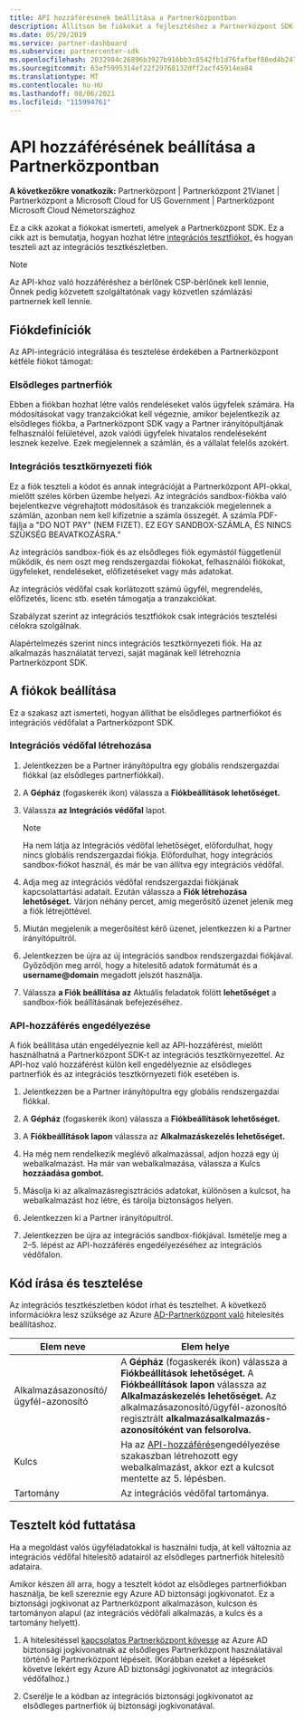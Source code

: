 ```yaml
---
title: API hozzáférésének beállítása a Partnerközpontban
description: Állítson be fiókokat a fejlesztéshez a Partnerközpont SDK és tesztelje az integrációs tesztkészletben.
ms.date: 05/29/2019
ms.service: partner-dashboard
ms.subservice: partnercenter-sdk
ms.openlocfilehash: 2032984c26896b3927b916bb3c8542fb1d76fafbef88ed4b24795987616bbddf
ms.sourcegitcommit: 63ef5995314ef22f29768132dff2acf45914ea84
ms.translationtype: MT
ms.contentlocale: hu-HU
ms.lasthandoff: 08/06/2021
ms.locfileid: "115994761"
---
```

# <a name="set-up-api-access-in-partner-center"></a>API hozzáférésének beállítása a Partnerközpontban

**A következőkre vonatkozik:** Partnerközpont | Partnerközpont 21Vianet | Partnerközpont a Microsoft Cloud for US Government | Partnerközpont Microsoft Cloud Németországhoz

Ez a cikk azokat a fiókokat ismerteti, amelyek a Partnerközpont SDK. Ez a cikk azt is bemutatja, hogyan hozhat létre [integrációs tesztfiókot,](#integration-sandbox-account) és hogyan teszteli azt az integrációs tesztkészletben.

>[!NOTE]
>Az API-khoz való hozzáféréshez a bérlőnek CSP-bérlőnek kell lennie, Önnek pedig közvetett szolgáltatónak vagy közvetlen számlázási partnernek kell lennie.

## <a name="account-definitions"></a>Fiókdefiníciók

Az API-integráció integrálása és tesztelése érdekében a Partnerközpont kétféle fiókot támogat:

### <a name="primary-partner-account"></a>Elsődleges partnerfiók

Ebben a fiókban hozhat létre valós rendeléseket valós ügyfelek számára. Ha módosításokat vagy tranzakciókat kell végeznie, amikor bejelentkezik az elsődleges fiókba, a Partnerközpont SDK vagy a Partner irányítópultjának felhasználói felületével, azok valódi ügyfelek hivatalos rendeléseként lesznek kezelve. Ezek megjelennek a számlán, és a vállalat felelős azokért.

### <a name="integration-sandbox-account"></a>Integrációs tesztkörnyezeti fiók

Ez a fiók teszteli a kódot és annak integrációját a Partnerközpont API-okkal, mielőtt széles körben üzembe helyezi. Az integrációs sandbox-fiókba való bejelentkezve végrehajtott módosítások és tranzakciók megjelennek a számlán, azonban nem kell kifizetnie a számla összegét. A számla PDF-fájlja a "DO NOT PAY" (NEM FIZET). EZ EGY SANDBOX-SZÁMLA, ÉS NINCS SZÜKSÉG BEAVATKOZÁSRA."

Az integrációs sandbox-fiók és az elsődleges fiók egymástól függetlenül működik, és nem oszt meg rendszergazdai fiókokat, felhasználói fiókokat, ügyfeleket, rendeléseket, előfizetéseket vagy más adatokat.

Az integrációs védőfal csak korlátozott számú ügyfél, megrendelés, előfizetés, licenc stb. esetén támogatja a tranzakciókat.

Szabályzat szerint az integrációs tesztfiókok csak integrációs tesztelési célokra szolgálnak.

Alapértelmezés szerint nincs integrációs tesztkörnyezeti fiók. Ha az alkalmazás használatát tervezi, saját magának kell létrehoznia Partnerközpont SDK.

## <a name="set-up-your-accounts"></a>A fiókok beállítása

Ez a szakasz azt ismerteti, hogyan állíthat be elsődleges partnerfiókot és integrációs védőfalat a Partnerközpont SDK.

### <a name="create-an-integration-sandbox"></a>Integrációs védőfal létrehozása

1. Jelentkezzen be a Partner irányítópultra egy globális rendszergazdai fiókkal (az elsődleges partnerfiókkal).

2. A **Gépház** (fogaskerék ikon) válassza a **Fiókbeállítások lehetőséget.**

3. Válassza **az Integrációs védőfal** lapot.

    >[!NOTE]
    >Ha nem látja az Integrációs védőfal lehetőséget, előfordulhat, hogy nincs globális rendszergazdai fiókja. Előfordulhat, hogy integrációs sandbox-fiókot használ, és már be van állítva egy integrációs védőfal.

4. Adja meg az integrációs védőfal rendszergazdai fiókjának kapcsolattartási adatait. Ezután válassza a **Fiók létrehozása lehetőséget.** Várjon néhány percet, amíg megerősítő üzenet jelenik meg a fiók létrejöttével.

5. Miután megjelenik a megerősítést kérő üzenet, jelentkezzen ki a Partner irányítópultról.

6. Jelentkezzen be újra az új integrációs sandbox rendszergazdai fiókjával. Győződjön meg arról, hogy a hitelesítő adatok formátumát és a **username@domain** megadott jelszót használja.

7. Válassza **a Fiók beállítása az** Aktuális feladatok fölött **lehetőséget** a sandbox-fiók beállításának befejezéséhez.

### <a name="enable-api-access"></a>API-hozzáférés engedélyezése

A fiók beállítása után engedélyeznie kell az API-hozzáférést, mielőtt használhatná a Partnerközpont SDK-t az integrációs tesztkörnyezettel. Az API-hoz való hozzáférést külön kell engedélyeznie az elsődleges partnerfiók és az integrációs tesztkörnyezeti fiók esetében is.

1. Jelentkezzen be a Partner irányítópultra egy globális rendszergazdai fiókkal.

2. A **Gépház** (fogaskerék ikon) válassza a **Fiókbeállítások lehetőséget.**

3. A **Fiókbeállítások lapon** válassza az **Alkalmazáskezelés lehetőséget.**

4. Ha még nem rendelkezik meglévő alkalmazással, adjon hozzá egy új webalkalmazást. Ha már van webalkalmazása, válassza a Kulcs **hozzáadása gombot.**

5. Másolja ki az alkalmazásregisztrációs adatokat, különösen a kulcsot, ha webalkalmazást hoz létre, és tárolja biztonságos helyen. 

6. Jelentkezzen ki a Partner irányítópultról.

7. Jelentkezzen be újra az integrációs sandbox-fiókjával. Ismételje meg a 2–5. lépést az API-hozzáférés engedélyezéséhez az integrációs védőfalon.

## <a name="write-and-test-code"></a>Kód írása és tesztelése

Az integrációs tesztkészletben kódot írhat és tesztelhet. A következő információkra lesz szüksége az Azure [AD-Partnerközpont való](partner-center-authentication.md) hitelesítés beállításhoz.

| Elem neve | Elem helye |
| --------- | ------------- |
| Alkalmazásazonosító/ügyfél-azonosító | A **Gépház** (fogaskerék ikon) válassza a **Fiókbeállítások lehetőséget.** A **Fiókbeállítások lapon** válassza az **Alkalmazáskezelés lehetőséget.** Az alkalmazásazonosító/ügyfél-azonosító regisztrált **alkalmazásalkalmazás-azonosítóként van felsorolva.** |
| Kulcs | Ha az [API-hozzáférés](#enable-api-access)engedélyezése szakaszban létrehozott egy webalkalmazást, akkor ezt a kulcsot mentette az 5. lépésben. |
| Tartomány | Az integrációs védőfal tartománya. |

## <a name="run-tested-code"></a>Tesztelt kód futtatása

Ha a megoldást valós ügyféladatokkal is használni tudja, át kell változnia az integrációs védőfal hitelesítő adatairól az elsődleges partnerfiók hitelesítő adataira.

Amikor készen áll arra, hogy a tesztelt kódot az elsődleges partnerfiókban használja, be kell szereznie egy Azure AD biztonsági jogkivonatot. Ez a biztonsági jogkivonat az Partnerközpont alkalmazáson, kulcson és tartományon alapul (az integrációs védőfali alkalmazás, a kulcs és a tartomány helyett).

1. A hitelesítéssel [kapcsolatos Partnerközpont kövesse](partner-center-authentication.md) az Azure AD biztonsági jogkivonatnak az elsődleges Partnerközpont használatával történő le Partnerközpont lépéseit. (Korábban ezeket a lépéseket követve lekért egy Azure AD biztonsági jogkivonatot az integrációs védőfalhoz.)

2. Cserélje le a kódban az integrációs biztonsági jogkivonatot az elsődleges partnerfiók új biztonsági jogkivonatával.
